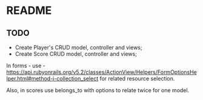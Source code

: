 # README

## TODO

* Create Player's CRUD model, controller and views;
* Create Score CRUD model, controller and views;

In forms - use - https://api.rubyonrails.org/v5.2/classes/ActionView/Helpers/FormOptionsHelper.html#method-i-collection_select for related resource selection.

Also, in scores use belongs_to with options to relate twice for one model.
